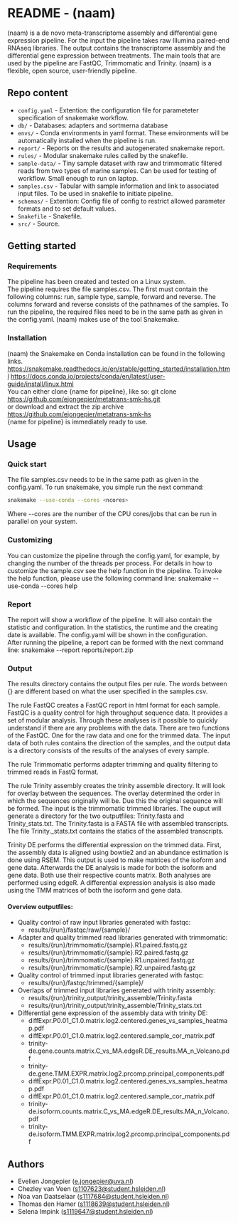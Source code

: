 # README - (naam)

(naam) is a de novo meta-transcriptome assembly and differential gene expression pipeline. For the input the pipeline takes raw Illumina paired-end RNAseq libraries. The output contains the transcriptome assembly and the differential gene expression between treatments. The main tools that are used by the pipeline are FastQC, Trimmomatic and Trinity. (naam) is a flexible, open source, user-friendly pipeline.

## Repo content

- `config.yaml` - Extention: the configuration file for parameteter specification of snakemake workflow.
- `db/` - Databases: adapters and sortmerna database
- `envs/` - Conda environments in yaml format. These environments will be automatically installed when the pipeline is run.
- `report/` - Reports on the results and autogenerated snakemake report.
- `rules/` - Modular snakemake rules called by the snakefile.
- `sample-data/` - Tiny sample dataset with raw and trimmomatic filtered reads from two types of marine samples. Can be used for testing of workflow. Small enough to run on laptop.
- `samples.csv` - Tabular with sample information and link to associated input files. To be used in snakefile to initiate pipeline.
- `schemas/` - Extention: Config file of config to restrict allowed parameter formats and to set default values.
- `Snakefile` - Snakefile.
- `src/` - Source.

## Getting started

### Requirements

The pipeline has been created and tested on a Linux system.  
The pipeline requires the file samples.csv. The first must contain the following columns: run, sample type, sample, forward and reverse. The columns forward and reverse consists of the pathnames of the samples. 
To run the pipeline, the required files need to be in the same path as given in the config.yaml. 
(naam) makes use of the tool Snakemake.  

### Installation

(naam) the Snakemake en Conda installation can be found in the following links.  https://snakemake.readthedocs.io/en/stable/getting_started/installation.html 
https://docs.conda.io/projects/conda/en/latest/user-guide/install/linux.html  
You can either clone {name for pipeline}, like so: 
git clone https://github.com/ejongepier/metatrans-smk-hs.git  
or download and extract the zip archive https://github.com/ejongepier/metatrans-smk-hs  
{name for pipeline} is immediately ready to use. 

## Usage 

### Quick start

The file samples.csv needs to be in the same path as given in the config.yaml. 
To run snakemake, you simple run the next command: 
```bash 
snakemake --use-conda --cores <ncores> 
```
Where --cores are the number of the CPU cores/jobs that can be run in parallel on your system. 

### Customizing

You can customize the pipeline through the config.yaml, for example, by changing the number of the threads per process. 
For details in how to customize the sample.csv see the help function in the pipeline. 
To invoke the help function, please use the following command line: 
snakemake --use-conda --cores <ncores> help 

### Report

The report will show a workflow of the pipeline. It will also contain the statistic and configuration. In the statistics, the runtime and the creating date is available. The config.yaml will be shown in the configuration.  
After running the pipeline, a report can be formed with the next command line: 
snakemake --report reports/report.zip 

### Output

The results directory contains the output files per rule. The words between {} are different based on what the user specified in the samples.csv. 

The rule FastQC creates a FastQC report in html format for each sample. FastQC is a quality control for high throughput sequence data. It provides a set of modular analysis. Through these analyses is it possible to quickly understand if there are any problems with the data. There are two functions of the FastQC. One for the raw data and one for the trimmed data. The input data of both rules contains the direction of the samples, and the output data is a directory consists of the results of the analyses of every sample.

The rule Trimmomatic performs adapter trimming and quality filtering to trimmed reads in FastQ format.  

The rule Trinity assembly creates the trinity assemble directory. It will look for overlay between the sequences. The overlay determined the order in which the sequences originally will be. Due this the original sequence will be formed. The input is the trimmomatic trimmed libraries. The ouput will generate a directory for the two outputfiles: Trinity.fasta and Trinity_stats.txt. The Trinity.fasta is a FASTA file with assembled transcripts. The file Trinity._stats.txt contains the statics of the assembled transcripts.

Trinity DE performs the differential expression on the trimmed data. First, the assembly data is aligned using bowtie2 and an abundance estimation is done using RSEM. This output is used to make matrices of the isoform and gene data. Afterwards the DE analysis is made for both the isoform and gene data. Both use their respective counts matrix. Both analyses are performed using edgeR. A differential expression analysis is also made using the TMM matrices of both the isoform and gene data.

#### Overview outputfiles: 
- Quality control of raw input libraries generated with fastqc: 
   * results/{run}/fastqc/raw/{sample}/ 
- Adapter and quality trimmed read libraries generated with trimmomatic:
    * results/{run}/trimmomatic/{sample}.R1.paired.fastq.gz 
    * results/{run}/trimmomatic/{sample}.R2.paired.fastq.gz 
    * results/{run}/trimmomatic/{sample}.R1.unpaired.fastq.gz 
    * results/{run}/trimmomatic/{sample}.R2.unpaired.fastq.gz 
- Quality control of trimmed input libraries generated with fastqc: 
    * results/{run}/fastqc/trimmed/{sample}/ 
- Overlaps of trimmed input libraries generated with trinity assembly: 
    * results/{run}/trinity_output/trinity_assemble/Trinity.fasta 
    * results/{run}/trinity_output/trinity_assemble/Trinity_stats.txt 
- Differential gene expression of the assembly data with trinity DE: 
    * diffExpr.P0.01_C1.0.matrix.log2.centered.genes_vs_samples_heatmap.pdf 
    * diffExpr.P0.01_C1.0.matrix.log2.centered.sample_cor_matrix.pdf 
    * trinity-de.gene.counts.matrix.C_vs_MA.edgeR.DE_results.MA_n_Volcano.pdf 
    * trinity-de.gene.TMM.EXPR.matrix.log2.prcomp.principal_components.pdf 
    * diffExpr.P0.01_C1.0.matrix.log2.centered.genes_vs_samples_heatmap.pdf 
    * diffExpr.P0.01_C1.0.matrix.log2.centered.sample_cor_matrix.pdf 
    * trinity-de.isoform.counts.matrix.C_vs_MA.edgeR.DE_results.MA_n_Volcano.pdf 
    * trinity-de.isoform.TMM.EXPR.matrix.log2.prcomp.principal_components.pdf 

## Authors

* Evelien Jongepier (e.jongepier@uva.nl)
* Chezley van Veen (s1107623@student.hsleiden.nl) 
* Noa van Daatselaar (s1117684@student.hsleiden.nl) 
* Thomas den Hamer (s1118639@student.hsleiden.nl) 
* Selena Impink (s1119647@student.hsleiden.nl) 


